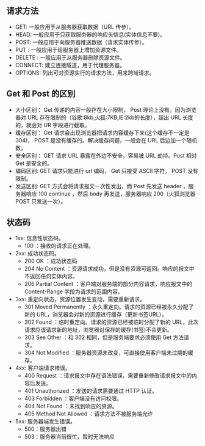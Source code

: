 ## 请求方法
- GET: 一般应用于从服务器获取数据（URL 传参）。
- HEAD: 一般应用于只获取服务器的响应头信息(实体信息不要)。
- POST: 一般应用于向服务器推送数据（请求实体传参）。
- PUT : 一般应用于给服务器上增加资源文件。
- DELETE : 一般应用于从服务器删除资源文件。
- CONNECT: 建立连接隧道，用于代理服务器。
- OPTIONS: 列出可对资源实行的请求方法，用来跨域请求。

## Get 和 Post 的区别
- 大小区别： Get 传递的内容一般存在大小限制， Post 理论上没有。因为浏览器对 URL 存在限制的（谷歌:8kb,火狐:7KB,IE:2kb的长度），超出 URL 长度的，就会对 UR 字段进行截取。
- 缓存区别： Get 请求会出现浏览器把请求内容缓存下来(这个缓存不一定是304)， POST 是没有缓存的。解决缓存问题，一般会在 URL 后边加一个随机数。
- 安全区别： GET 请求 URL 暴露在外边不安全，容易被 URL 劫持。Post 相对 Get 是安全的。
- 编码区别: GET 请求只能进行 url 编码， Get 只接受 ASCll 字符， POST 没有限制。
- 发送区别: GET 方式会将请求报文一次性发出，而 Post 先发送 header ，服务器响应 100 continue ，然后 body 再发送，服务器响应 200（火狐浏览器 POST 只发送一次）。

## 状态码
- 1xx: 信息性状态码。
   - 100 ：接收的请求正在处理。
- 2xx: 成功状态码。
   - 200 OK ：成功状态码
   - 204 No Content ：资源请求成功，但是没有资源可返回。响应的报文中不返回任何实体内容。
   - 206 Partial Content ：客户端对服务端的部分内容请求，响应报文中的 Content-Range 字段为请求的范围内容。
- 3xx: 重定向状态，资源位置发生变动，需要重新请求。
   - 301 Moved Permanently ：永久重定向。请求的资源已经被永久分配了新的 URL，浏览器会对新的资源进行缓存（更新书签URL）。
   - 302 Found ：临时重定向。请求的资源已经被临时分配了新的 URL，此次请求应该请求新的地址，浏览器对保存的缓存(书签)不会更新。
   - 303 See Other ：和 302 相同，但是服务端要求必须使用 Get 方法请求。
   - 304 Not Modified ：服务器资源未改变，可直接使用客户端未过期的缓存。
- 4xx: 客户端请求错误。
   - 400 Request ：请求报文中存在语法错误，需要重新修改请求报文中的内容后发送。
   - 401 Unauthorized ：发送的请求需要通过 HTTP 认证。
   - 403 Forbidden ：客户端没有访问权限。
   - 404 Not Found ：未找到响应的资源。
   - 405 Method Not Allowed ：请求方法不被服务端允许
- 5xx: 服务器端发生错误。
   - 500：服务器出错
   - 503：服务器当前很忙，暂时无法响应
